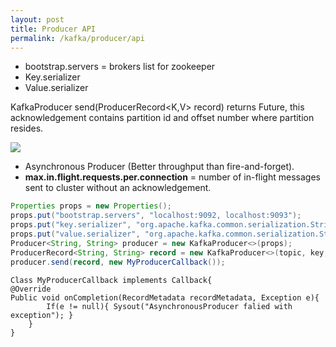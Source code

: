 ```yaml
---
layout: post
title: Producer API
permalink: /kafka/producer/api
---
```


-	bootstrap.servers = brokers list for zookeeper
-	Key.serializer
-	Value.serializer

KafkaProducer send(ProducerRecord<K,V> record) returns Future<RecordMetadata>, this acknowledgement contains partition id and offset number where partition resides.

![]({{site.cdn}}/kafka/producer-api.png)

-	Asynchronous Producer (Better throughput than fire-and-forget).
-	**max.in.flight.requests.per.connection** = number of in-flight messages sent to cluster without an acknowledgement.

```java
Properties props = new Properties();
props.put("bootstrap.servers", "localhost:9092, localhost:9093");
props.put("key.serializer", "org.apache.kafka.common.serialization.StringSerializer");
props.put("value.serializer", "org.apache.kafka.common.serialization.StringSerializer");
Producer<String, String> producer = new KafkaProducer<>(props);
ProducerRecord<String, String> record = new KafkaProducer<>(topic, key, value);
producer.send(record, new MyProducerCallback());
```
```
Class MyProducerCallback implements Callback{
@Override
Public void onCompletion(RecordMetadata recordMetadata, Exception e){
		If(e != null){ Sysout("AsynchronousProducer falied with exception"); }
	}
}
```
